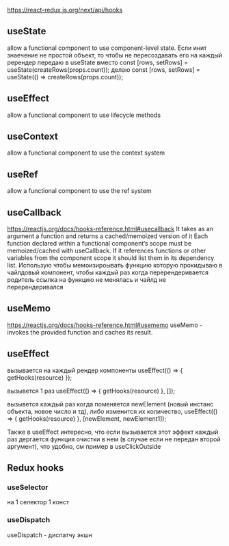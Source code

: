 https://react-redux.js.org/next/api/hooks

## useState
allow a functional component to use component-level state. Если инит знаечение не простой объект, то чтобы не пересоздавать его на каждый ререндер передаю в useState
вместо 
const [rows, setRows] = useState(createRows(props.count));
делаю
const [rows, setRows] = useState(() => createRows(props.count));


## useEffect
allow a functional component to use lifecycle methods



## useContext
allow a functional component to use the context system



## useRef
allow a functional component to use the ref system



## useCallback
https://reactjs.org/docs/hooks-reference.html#usecallback
It takes as an argument a function and returns a cached/memoized version of it
Each function declared within a functional component’s scope must be memoized/cached with useCallback. If it references functions or other variables from the component scope it should list them in its dependency list.
Использую чтобы мемоизироывать функцию которую прокидываю в чайлдовый компонент, чтобы каждый раз когда перерендеривается родитель ссылка на функцию не менялась и чайлд не перерендеривался



## useMemo
https://reactjs.org/docs/hooks-reference.html#usememo
useMemo - invokes the provided function and caches its result.



## useEffect
вызывается на каждый рендер компоненты
useEffect(() => {
        getHooks(resource)
    });

вызывется 1 раз
useEffect(() => {
        getHooks(resource)
    }, []);

вызывется каждый раз когда поменяется newElement (новый инстанс объекта, новое число и тд), либо изменится их количество,
useEffect(() => {
        getHooks(resource)
    }, [newElement, newElement1]);

Также в useEffect интересно, что если вызывается этот эффект каждый раз дергается функция очистки в нем (в случае если не передан второй аргумент), что удобно, см пример в useClickOutside







## Redux hooks
### useSelector
на 1 селектор 1 конст

### useDispatch
useDispatch - диспатчу экшн
 

